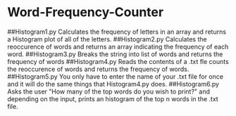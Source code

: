 # Word-Frequency-Counter
##Histogram1.py
Calculates the frequency of letters in an array and returns a Histogram plot of all of the letters.
##Histogram2.py
Calculates the reoccurence of words and returns an array indicating the frequency of each word.
##Histogram3.py
Breaks the string into list of words and returns the frequency of words
##Histogram4.py
Reads the contents of a .txt fle counts the reoccurence of words and returns the frequency of words.
##Histogram5.py
You only have to enter the name of your .txt file for once and it will do the same things that Histogram4.py does.
##Histogram6.py
Asks the user "How many of the top words do you wish to print?" and depending on the input, prints an histogram of the top n words in the .txt file. 
